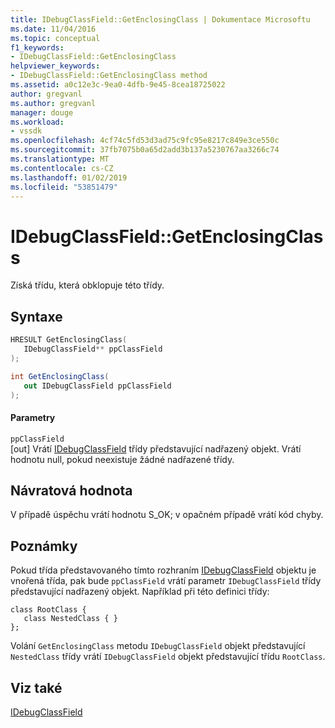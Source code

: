```yaml
---
title: IDebugClassField::GetEnclosingClass | Dokumentace Microsoftu
ms.date: 11/04/2016
ms.topic: conceptual
f1_keywords:
- IDebugClassField::GetEnclosingClass
helpviewer_keywords:
- IDebugClassField::GetEnclosingClass method
ms.assetid: a0c12e3c-9ea0-4dfb-9e45-8cea18725022
author: gregvanl
ms.author: gregvanl
manager: douge
ms.workload:
- vssdk
ms.openlocfilehash: 4cf74c5fd53d3ad75c9fc95e8217c849e3ce550c
ms.sourcegitcommit: 37fb7075b0a65d2add3b137a5230767aa3266c74
ms.translationtype: MT
ms.contentlocale: cs-CZ
ms.lasthandoff: 01/02/2019
ms.locfileid: "53851479"
---
```

# <a name="idebugclassfieldgetenclosingclass"></a>IDebugClassField::GetEnclosingClass
Získá třídu, která obklopuje této třídy.  
  
## <a name="syntax"></a>Syntaxe  
  
```cpp  
HRESULT GetEnclosingClass(   
   IDebugClassField** ppClassField  
);  
```  
  
```csharp  
int GetEnclosingClass(  
   out IDebugClassField ppClassField  
);  
```  
  
#### <a name="parameters"></a>Parametry  
 `ppClassField`  
 [out] Vrátí [IDebugClassField](../../../extensibility/debugger/reference/idebugclassfield.md) třídy představující nadřazený objekt. Vrátí hodnotu null, pokud neexistuje žádné nadřazené třídy.  
  
## <a name="return-value"></a>Návratová hodnota  
 V případě úspěchu vrátí hodnotu S_OK; v opačném případě vrátí kód chyby.  
  
## <a name="remarks"></a>Poznámky  
 Pokud třída představovaného tímto rozhraním [IDebugClassField](../../../extensibility/debugger/reference/idebugclassfield.md) objektu je vnořená třída, pak bude `ppClassField` vrátí parametr `IDebugClassField` třídy představující nadřazený objekt. Například při této definici třídy:  
  
```  
class RootClass {  
   class NestedClass { }  
};  
```  
  
 Volání `GetEnclosingClass` metodu `IDebugClassField` objekt představující `NestedClass` třídy vrátí `IDebugClassField` objekt představující třídu `RootClass`.  
  
## <a name="see-also"></a>Viz také  
 [IDebugClassField](../../../extensibility/debugger/reference/idebugclassfield.md)
